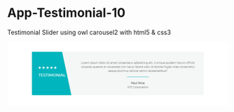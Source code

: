 # App-Testimonial-10
Testimonial Slider using owl carousel2 with html5 &amp; css3

![App Testimonial 10](App%20Testimonial%2010%20-%20thumbnail.png)
